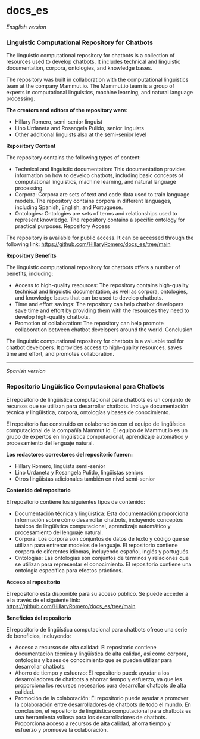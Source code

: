 # docs_es

*Ensglish version*

### Linguistic Computational Repository for Chatbots

The linguistic computational repository for chatbots is a collection of resources used to develop chatbots. It includes technical and linguistic documentation, corpora, ontologies, and knowledge bases.

The repository was built in collaboration with the computational linguistics team at the company Mammut.io. The Mammut.io team is a group of experts in computational linguistics, machine learning, and natural language processing.

**The creators and editors of the repository were:**

- Hillary Romero, semi-senior linguist
- Lino Urdaneta and Rosangela Pulido, senior linguists
- Other additional linguists also at the semi-senior level

**Repository Content**

The repository contains the following types of content:

- Technical and linguistic documentation: This documentation provides information on how to develop chatbots, including basic concepts of computational linguistics, machine learning, and natural language processing.
- Corpora: Corpora are sets of text and code data used to train language models. The repository contains corpora in different languages, including Spanish, English, and Portuguese.
- Ontologies: Ontologies are sets of terms and relationships used to represent knowledge. The repository contains a specific ontology for practical purposes.
Repository Access

The repository is available for public access. It can be accessed through the following link: https://github.com/HillaryRomero/docs_es/tree/main

**Repository Benefits**

The linguistic computational repository for chatbots offers a number of benefits, including:

- Access to high-quality resources: The repository contains high-quality technical and linguistic documentation, as well as corpora, ontologies, and knowledge bases that can be used to develop chatbots.
- Time and effort savings: The repository can help chatbot developers save time and effort by providing them with the resources they need to develop high-quality chatbots.
- Promotion of collaboration: The repository can help promote collaboration between chatbot developers around the world.
Conclusion

The linguistic computational repository for chatbots is a valuable tool for chatbot developers. It provides access to high-quality resources, saves time and effort, and promotes collaboration.

_____________________


*Spanish version*

 ### Repositorio Lingüístico Computacional para Chatbots

El repositorio de lingüística computacional para chatbots es un conjunto de recursos que se utilizan para desarrollar chatbots. Incluye documentación técnica y lingüística, corpora, ontologías y bases de conocimiento.

El repositorio fue construido en colaboración con el equipo de lingüística computacional de la compañía Mammut.io. El equipo de Mammut.io es un grupo de expertos en lingüística computacional, aprendizaje automático y procesamiento del lenguaje natural.

**Los redactores correctores del repositorio fueron:**

- Hillary Romero, lingüista semi-senior
- Lino Urdaneta y Rosangela Pulido, lingüistas seniors
- Otros lingüistas adicionales también en nivel semi-senior

**Contenido del repositorio**

El repositorio contiene los siguientes tipos de contenido:

- Documentación técnica y lingüística: Esta documentación proporciona información sobre cómo desarrollar chatbots, incluyendo conceptos básicos de lingüística computacional, aprendizaje automático y procesamiento del lenguaje natural.
- Corpora: Los corpora son conjuntos de datos de texto y código que se utilizan para entrenar modelos de lenguaje. El repositorio contiene corpora de diferentes idiomas, incluyendo español, inglés y portugués.
- Ontologías: Las ontologías son conjuntos de términos y relaciones que se utilizan para representar el conocimiento. El repositorio contiene una ontología específica para efectos prácticos.


**Acceso al repositorio**

El repositorio está disponible para su acceso público. Se puede acceder a él a través de el siguiente link: https://github.com/HillaryRomero/docs_es/tree/main

**Beneficios del repositorio**

El repositorio de lingüística computacional para chatbots ofrece una serie de beneficios, incluyendo:

- Acceso a recursos de alta calidad: El repositorio contiene documentación técnica y lingüística de alta calidad, así como corpora, ontologías y bases de conocimiento que se pueden utilizar para desarrollar chatbots.
- Ahorro de tiempo y esfuerzo: El repositorio puede ayudar a los desarrolladores de chatbots a ahorrar tiempo y esfuerzo, ya que les proporciona los recursos necesarios para desarrollar chatbots de alta calidad.
- Promoción de la colaboración: El repositorio puede ayudar a promover la colaboración entre desarrolladores de chatbots de todo el mundo.
En conclusión, el repositorio de lingüística computacional para chatbots es una herramienta valiosa para los desarrolladores de chatbots. Proporciona acceso a recursos de alta calidad, ahorra tiempo y esfuerzo y promueve la colaboración.